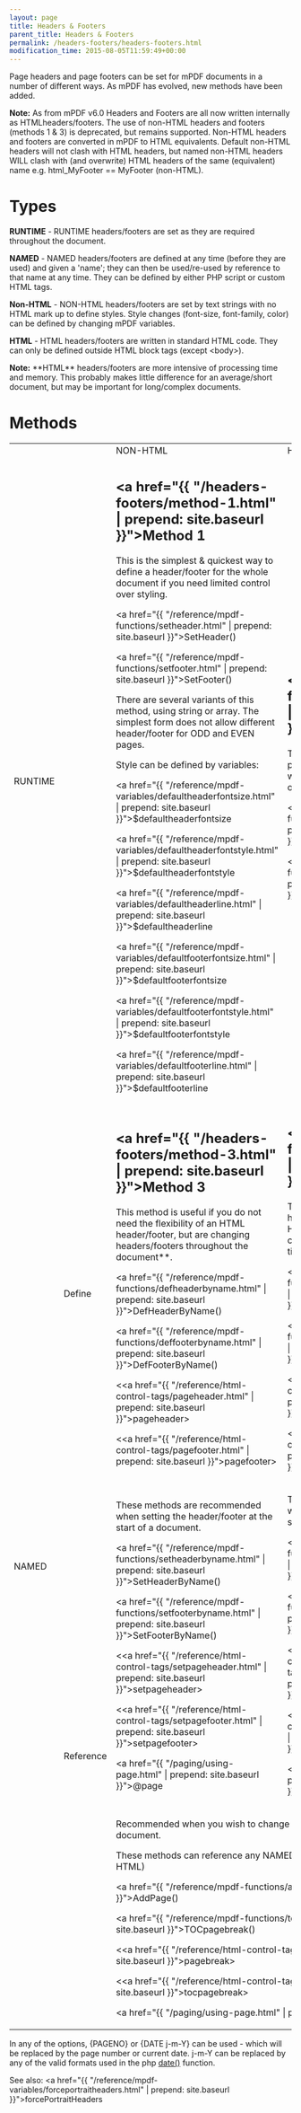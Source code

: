 ```yaml
---
layout: page
title: Headers & Footers
parent_title: Headers & Footers
permalink: /headers-footers/headers-footers.html
modification_time: 2015-08-05T11:59:49+00:00
---
```


Page headers and page footers can be set for mPDF documents in a number of different ways. As mPDF has evolved, new 
methods have been added.

<div class="alert alert-info" role="alert">
    <strong>Note:</strong> As from mPDF v6.0 Headers and Footers are all now 
    written internally as HTMLheaders/footers. The use of non-HTML headers and footers (methods 1 &amp; 3) is 
    deprecated, but remains supported. Non-HTML headers and footers are converted in mPDF to HTML equivalents. 
    Default non-HTML headers will not clash with HTML headers, but named non-HTML headers WILL clash with 
    (and overwrite) HTML headers of the same (equivalent) name e.g. html_MyFooter == MyFooter (non-HTML).
</div>

# Types

**RUNTIME** - <span class="smallblock">RUNTIME</span> headers/footers are set as they are required throughout 
the document.

**NAMED** - <span class="smallblock">NAMED</span> headers/footers are defined at any time (before they are used) and 
given a 'name'; they can then be used/re-used by reference to that name at any time. They can be defined by either PHP 
script or custom HTML tags.

**Non-HTML** - <span class="smallblock">NON-HTML</span> headers/footers are set by text strings with no HTML mark up 
to define styles. Style changes (font-size, font-family, color) can be defined by changing mPDF variables.

**HTML** - <span class="smallblock">HTML</span> headers/footers are written in standard HTML code. They can only be 
defined outside HTML block tags (except &lt;body&gt;).

<div class="alert alert-info" role="alert">
    <strong>Note:</strong> **HTML** headers/footers are more intensive of processing time and memory. This probably
    makes little difference for an average/short document, but may be important for long/complex documents.
</div>

# Methods

<table class="table"> <tbody>
<tr>
<td> </td>
<td> </td>
<td><span class="smallblock">NON-HTML</span></td>
<td><span class="smallblock">HTML</span></td>
</tr>
<tr>
<td><span class="smallblock">RUNTIME</span></td>
<td>

</td>
<td>

## <a href="{{ "/headers-footers/method-1.html" | prepend: site.baseurl }}">Method 1</a>

This is the simplest &amp; quickest way to define a header/footer for the whole document if you need limited control 
over styling.

<a href="{{ "/reference/mpdf-functions/setheader.html" | prepend: site.baseurl }}">SetHeader()</a>

<a href="{{ "/reference/mpdf-functions/setfooter.html" | prepend: site.baseurl }}">SetFooter()</a>

There are several variants of this method, using string or array. The simplest form does not allow different 
header/footer for <span class="smallblock">ODD</span> and <span class="smallblock">EVEN</span> pages.

Style can be defined by variables:

<a href="{{ "/reference/mpdf-variables/defaultheaderfontsize.html" | prepend: site.baseurl }}">$defaultheaderfontsize</a>

<a href="{{ "/reference/mpdf-variables/defaultheaderfontstyle.html" | prepend: site.baseurl }}">$defaultheaderfontstyle</a>

<a href="{{ "/reference/mpdf-variables/defaultheaderline.html" | prepend: site.baseurl }}">$defaultheaderline</a>

<a href="{{ "/reference/mpdf-variables/defaultfooterfontsize.html" | prepend: site.baseurl }}">$defaultfooterfontsize</a>

<a href="{{ "/reference/mpdf-variables/defaultfooterfontstyle.html" | prepend: site.baseurl }}">$defaultfooterfontstyle</a>

<a href="{{ "/reference/mpdf-variables/defaultfooterline.html" | prepend: site.baseurl }}">$defaultfooterline</a>

</td>
<td>

## <a href="{{ "/headers-footers/method-2.html" | prepend: site.baseurl }}">Method 2</a>

The simplest &amp; quickest way to program a header/footer once for the whole document that includes images or 
uses more complex layout styles.

<a href="{{ "/reference/mpdf-functions/sethtmlheader.html" | prepend: site.baseurl }}">SetHTMLHeader() </a>

<a href="{{ "/reference/mpdf-functions/sethtmlfooter.html" | prepend: site.baseurl }}">SetHTMLFooter()</a>

</td>
</tr>
<tr>
<td rowspan="3"><span class="smallblock">NAMED</span></td>
<td>Define</td>
<td>

## <a href="{{ "/headers-footers/method-3.html" | prepend: site.baseurl }}">Method 3</a>

This method is useful if you do not need the flexibility of an HTML header/footer, but are changing headers/footers 
throughout the document**.

<a href="{{ "/reference/mpdf-functions/defheaderbyname.html" | prepend: site.baseurl }}">DefHeaderByName()</a>

<a href="{{ "/reference/mpdf-functions/deffooterbyname.html" | prepend: site.baseurl }}">DefFooterByName()</a>

&lt;<a href="{{ "/reference/html-control-tags/pageheader.html" | prepend: site.baseurl }}">pageheader</a>&gt;

&lt;<a href="{{ "/reference/html-control-tags/pagefooter.html" | prepend: site.baseurl }}">pagefooter</a>&gt;

</td>
<td>

## <a href="{{ "/headers-footers/method-4.html" | prepend: site.baseurl }}">Method 4</a>

This is the best way for complex headers/footers with the advantage of HTML code, but you can easily change the 
headers/footers at any time during the document.

<a href="{{ "/reference/mpdf-functions/defhtmlheaderbyname.html" | prepend: site.baseurl }}">DefHTMLHeaderByName()</a>

<a href="{{ "/reference/mpdf-functions/defhtmlfooterbyname.html" | prepend: site.baseurl }}">DefHTMLFooterByName()</a>

&lt;<a href="{{ "/reference/html-control-tags/htmlpageheader.html" | prepend: site.baseurl }}">htmlpageheader</a>&gt;

&lt;<a href="{{ "/reference/html-control-tags/htmlpagefooter.html" | prepend: site.baseurl }}">htmlpagefooter</a>&gt;

</td>
</tr>
<tr>
<td rowspan="2">Reference

</td>
<td>

These methods are recommended when setting the header/footer at the start of a document.

<a href="{{ "/reference/mpdf-functions/setheaderbyname.html" | prepend: site.baseurl }}">SetHeaderByName()</a>

<a href="{{ "/reference/mpdf-functions/setfooterbyname.html" | prepend: site.baseurl }}">SetFooterByName()</a>

&lt;<a href="{{ "/reference/html-control-tags/setpageheader.html" | prepend: site.baseurl }}">setpageheader</a>&gt;

&lt;<a href="{{ "/reference/html-control-tags/setpagefooter.html" | prepend: site.baseurl }}">setpagefooter</a>&gt;

<a href="{{ "/paging/using-page.html" | prepend: site.baseurl }}">@page</a>

</td>
<td>

These methods are recommended when setting the header/footer at the start of a document.

<a href="{{ "/reference/mpdf-functions/sethtmlheaderbyname.html" | prepend: site.baseurl }}">SetHTMLHeaderByName()</a>

<a href="{{ "/reference/mpdf-functions/sethtmlfooterbyname.html" | prepend: site.baseurl }}">SetHTMLFooterByName()</a>

&lt;<a href="{{ "/reference/html-control-tags/sethtmlpageheader.html" | prepend: site.baseurl }}">sethtmlpageheader</a>&gt;

&lt;<a href="{{ "/reference/html-control-tags/sethtmlpagefooter.html" | prepend: site.baseurl }}">sethtmlpagefooter</a>&gt;

<a href="{{ "/paging/using-page.html" | prepend: site.baseurl }}">@page</a>

</td>
</tr>

<tr>
<td colspan="2" class="pmhTopCenter">

Recommended when you wish to change the headers/footers during the document.

These methods can reference any <span class="smallblock">NAMED</span> header or footer 
(<span class="smallblock">NON-HTML</span> or <span class="smallblock">HTML</span>)

<a href="{{ "/reference/mpdf-functions/addpage.html" | prepend: site.baseurl }}">AddPage()</a>

<a href="{{ "/reference/mpdf-functions/tocpagebreak.html" | prepend: site.baseurl }}">TOCpagebreak()</a>

&lt;<a href="{{ "/reference/html-control-tags/pagebreak.html" | prepend: site.baseurl }}">pagebrea</a>k&gt;

&lt;<a href="{{ "/reference/html-control-tags/tocpagebreak.html" | prepend: site.baseurl }}">tocpagebreak</a>&gt;

<a href="{{ "/paging/using-page.html" | prepend: site.baseurl }}">@page</a>

</td>
</tr>
</tbody> </table>

In any of the options, {PAGENO} or {DATE j-m-Y} can be used - which will be replaced by the page number or current date. 
j-m-Y can be replaced by any of the valid formats used in the php 
<a href="http://www.php.net/manual/en/function.date.php" target="_blank">date()</a> function.

See also: <a href="{{ "/reference/mpdf-variables/forceportraitheaders.html" | prepend: site.baseurl }}">forcePortraitHeaders</a>


